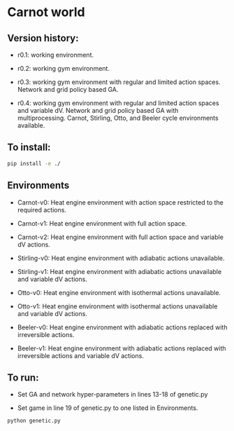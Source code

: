 # Carnot world

## Version history:

- r0.1: working environment.

- r0.2: working gym environment.

- r0.3: working gym environment with regular and limited action spaces. Network and grid policy based GA.

- r0.4: working gym environment with regular and limited action spaces and variable dV. Network and grid policy based GA with multiprocessing. Carnot, Stirling, Otto, and Beeler cycle environments available.




## To install:
```bash
pip install -e ./
```



## Environments

- Carnot-v0: Heat engine environment with action space restricted to the required actions.

- Carnot-v1: Heat engine environment with full action space.

- Carnot-v2: Heat engine environment with full action space and variable dV actions.

- Stirling-v0: Heat engine environment with adiabatic actions unavailable.

- Stirling-v1: Heat engine environment with adiabatic actions unavailable and variable dV actions.

- Otto-v0: Heat engine environment with isothermal actions unavailable.

- Otto-v1: Heat engine environment with isothermal actions unavailable and variable dV actions.

- Beeler-v0: Heat engine environment with adiabatic actions replaced with irreversible actions.

- Beeler-v1: Heat engine environment with adiabatic actions replaced with irreversible actions and variable dV actions.




## To run:

- Set GA and network hyper-parameters in lines 13-18 of genetic.py

- Set game in line 19 of genetic.py to one listed in Environments.

```bash
python genetic.py
```



